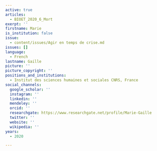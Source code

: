 ```yaml
---
active: true
articles:
  - BIOET_2020_6_Mort
exerpt: ''
firstname: Marie
is_institution: false
issue:
  - content/issues/Agir en temps de crise.md
issues: []
language:
  - French
lastname: Gaille
picture: ''
picture_copyright: ''
positions_and_institutions:
  - Institut des sciences humaines et sociales CNRS, France
social_channels:
  google_scholar: ''
  instagram: ''
  linkedin: ''
  mendeley: ''
  orcid: ''
  researchgate: https://www.researchgate.net/profile/Marie-Gaille
  twitter: ''
  website: ''
  wikipedia: ''
years:
  - 2020

---
```

